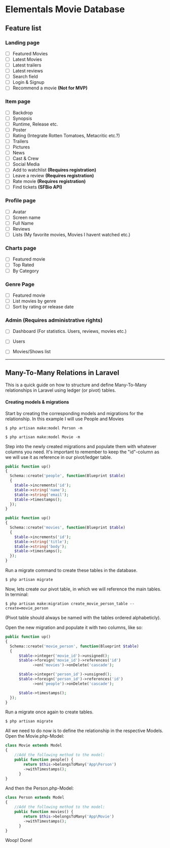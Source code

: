 # Elementals Movie Database

## Feature list

### Landing page

- [ ] Featured Movies
- [ ] Latest Movies
- [ ] Latest trailers
- [ ] Latest reviews
- [ ] Search field
- [ ] Login & Signup
- [ ] Recommend a movie **(Not for MVP)**

### Item page

- [ ] Backdrop
- [ ] Synopsis
- [ ] Runtime, Release etc.
- [ ] Poster
- [ ] Rating (Integrate Rotten Tomatoes, Metacritic etc.?)
- [ ] Trailers
- [ ] Pictures
- [ ] News
- [ ] Cast & Crew
- [ ] Social Media
- [ ] Add to watchlist  **(Requires registration)**
- [ ] Leave a review  **(Requires registration)**
- [ ] Rate movie  **(Requires registration)**
- [ ] Find tickets **(SFBio API)**

### Profile page
- [ ] Avatar
- [ ] Screen name
- [ ] Full Name
- [ ] Reviews
- [ ] Lists (My favorite movies, Movies I havent watched etc.)

### Charts page
- [ ] Featured movie
- [ ] Top Rated
- [ ] By Category

### Genre Page
- [ ] Featured movie
- [ ] List movies by genre
- [ ] Sort by rating or release date

### Admin **(Requires administrative rights)**

- [ ] Dashboard (For statistics. Users, reviews, movies etc.)
- [ ] Users
- [ ] Movies/Shows list


___

## Many-To-Many Relations in Laravel

This is a quick guide on how to structure and define Many-To-Many relationships in Laravel using ledger (or pivot) tables.

#### Creating models & migrations

Start by creating the corresponding models and migrations for the relationship. In this example I will use People and Movies

```
$ php artisan make:model Person -m
```
```
$ php artisan make:model Movie -m
```

Step into the newly created migrations and populate them with whatever columns you need.
It's important to remember to keep the "id"-column as we will use it as reference in our pivot/ledger table.

```php
public function up()
{
  Schema::create('people', function(Blueprint $table)
  {
    $table->increments('id');
    $table->string('name');
    $table->string('email');
    $table->timestamps();
  });
}
```

```php
public function up()
{
  Schema::create('movies', function(Blueprint $table)
  {
    $table->increments('id');
    $table->string('title');
    $table->string('body');
    $table->timestamps();
  });
}
```

Run a migrate command to create these tables in the database.

```
$ php artisan migrate
```

Now, lets create our pivot table, in which we will reference the main tables. In terminal:

```
$ php artisan make:migration create_movie_person_table --create=movie_person
```
(Pivot table should always be named with the tables ordered alphabeticly).

Open the new migration and populate it with two columns, like so:

```php
public function up()
{
  Schema::create('movie_person', function(Blueprint $table)
  {
      $table->integer('movie_id')->unsigned();
      $table->foreign('movie_id')->references('id')
            ->on('movies')->onDelete('cascade');

      $table->integer('person_id')->unsigned();
      $table->foreign('person_id')->references('id')
            ->on('people')->onDelete('cascade');

      $table->timestamps();
  });
}
```

Run a migrate once again to create tables.

```
$ php artisan migrate
```

All we need to do now is to define the relationship in the respective Models. Open the Movie.php-Model:

```php
class Movie extends Model
{
    //Add the following method to the model:
    public function people() {
        return $this->belongsToMany('App\Person')
        ->withTimestamps();
      }
}
```

And then the Person.php-Model:

```php
class Person extends Model
{
    //Add the following method to the model:
    public function movies() {
        return $this->belongsToMany('App\Movie')
        ->withTimestamps();
      }
}
```

Woop! Done!
